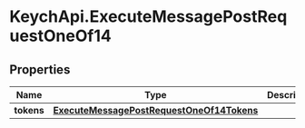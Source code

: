 # KeychApi.ExecuteMessagePostRequestOneOf14

## Properties

Name | Type | Description | Notes
------------ | ------------- | ------------- | -------------
**tokens** | [**ExecuteMessagePostRequestOneOf14Tokens**](ExecuteMessagePostRequestOneOf14Tokens.md) |  | 


